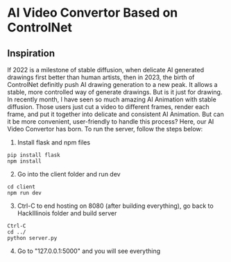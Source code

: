 # AI Video Convertor Based on ControlNet
## Inspiration 
If 2022 is a milestone of stable diffusion, when delicate AI generated drawings first better than human artists, then in 2023, the birth of ControlNet definitly push AI drawing generation to a new peak. It allows a stable, more controlled way of generate drawings. But is it just for drawing. In recently month, I have seen so much amazing AI Animation with stable diffusion. Those users just cut a video to different frames, render each frame, and put it together into delicate and consistent AI Animation. But can it be more convenient, user-friendly to handle this process? Here, our AI Video Convertor has born.
To run the server, follow the steps below:
1. Install flask and npm files
```
pip install flask
npm install
```
2. Go into the client folder and run dev
```
cd client
npm run dev
```
3. Ctrl-C to end hosting on 8080 (after building everything), go back to HackIllinois folder and build server
```
Ctrl-C
cd ../
python server.py
```
4. Go to "127.0.0.1:5000" and you will see everything
